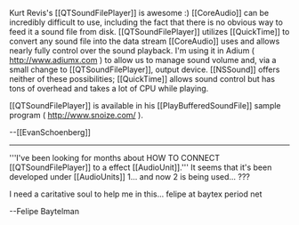 Kurt Revis's [[QTSoundFilePlayer]] is awesome :)  [[CoreAudio]] can be incredibly difficult to use, including the fact that there is no obvious way to feed it a sound file from disk. [[QTSoundFilePlayer]] utilizes [[QuickTime]] to convert any sound file into the data stream [[CoreAudio]] uses and allows nearly fully control over the sound playback.  I'm using it in Adium ( http://www.adiumx.com ) to allow us to manage sound volume and, via a small change to [[QTSoundFilePlayer]], output device.  [[NSSound]] offers neither of these possibilities; [[QuickTime]] allows sound control but has tons of overhead and takes a lot of CPU while playing.

[[QTSoundFilePlayer]] is available in his [[PlayBufferedSoundFile]] sample program ( http://www.snoize.com/ ).

--[[EvanSchoenberg]]

----

'''I've been looking for months about HOW TO CONNECT [[QTSoundFilePlayer]] to a effect [[AudioUnit]].'''
It seems that it's been developed under [[AudioUnits]] 1... and now 2 is being used... ???

I need a caritative soul to help me in this... felipe at baytex period net

--Felipe Baytelman